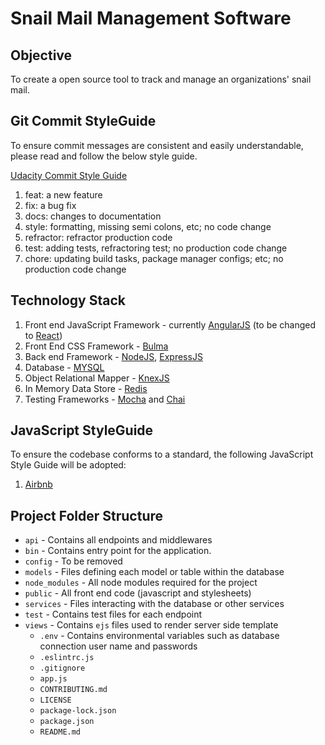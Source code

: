 #  Snail Mail Management Software

## Objective

To create a open source tool to track and manage an organizations' snail mail. 

## Git Commit StyleGuide

To ensure commit messages are consistent and easily understandable, please read and 
follow the below style guide.

[Udacity Commit Style Guide](http://udacity.github.io/git-styleguide/, "Udacity Style Guide")

1. feat: a new feature
2. fix: a bug fix
3. docs: changes to documentation
4. style: formatting, missing semi colons, etc; no code change
5. refractor: refractor production code
6. test: adding tests, refractoring test; no production code change
7. chore: updating build tasks, package manager configs; etc; no production code change

## Technology Stack

1. Front end JavaScript Framework - currently [AngularJS](https://angularjs.org/,"AngularJS") (to be changed to [React](https://reactjs.org/,"React"))
2. Front End CSS Framework - [Bulma](https://bulma.io/,"Bulma")
3. Back end Framework - [NodeJS](https://nodejs.org/en/,"NodeJS"), [ExpressJS](https://expressjs.com/,"Express")
4. Database - [MYSQL](https://www.mysql.com/,"MYSQL") 
5. Object Relational Mapper - [KnexJS](https://knexjs.org/,"KnexJS")
6. In Memory Data Store - [Redis](https://redis.io/,"Redis")
7. Testing Frameworks - [Mocha](https://mochajs.org/,"Mocha") and [Chai](https://www.chaijs.com/,"Chai") 

## JavaScript StyleGuide

To ensure the codebase conforms to a standard, the following JavaScript Style Guide will be adopted:
1. [Airbnb](https://github.com/airbnb/javascript, "Airbnb JavaScript Style Guide")

## Project Folder Structure

- `api` - Contains all endpoints and middlewares
- `bin` - Contains entry point for the application. 
- `config` - To be removed
- `models` - Files defining each model or table within the database
- `node_modules` - All node modules required for the project
- `public` - All front end code (javascript and stylesheets)
- `services` - Files interacting with the database or other services 
- `test` - Contains test files for each endpoint
- `views` - Contains `ejs` files used to render server side template
  - `.env` - Contains environmental variables such as database connection user name and passwords
  - `.eslintrc.js` 
  - `.gitignore` 
  - `app.js`
  - `CONTRIBUTING.md`
  - `LICENSE`
  - `package-lock.json`
  - `package.json`
  - `README.md`

